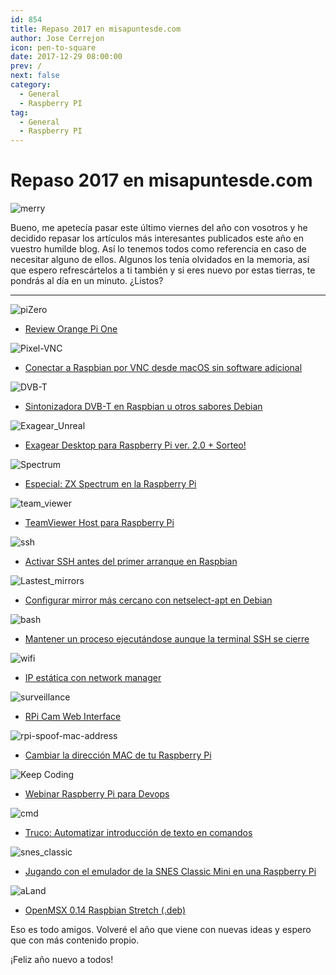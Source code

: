 ```yaml
---
id: 854
title: Repaso 2017 en misapuntesde.com
author: Jose Cerrejon
icon: pen-to-square
date: 2017-12-29 08:00:00
prev: /
next: false
category:
  - General
  - Raspberry PI
tag:
  - General
  - Raspberry PI
---
```


# Repaso 2017 en misapuntesde.com

![merry](/images/2013/12/merry_christmas.jpg)

Bueno, me apetecía pasar este último viernes del año con vosotros y he decidido repasar los artículos más interesantes publicados este año en vuestro humilde blog. Así lo tenemos todos como referencia en caso de necesitar alguno de ellos. Algunos los tenía olvidados en la memoria, así que espero refrescártelos a ti también y si eres nuevo por estas tierras, te pondrás al día en un minuto. ¿Listos?

- - -
![piZero](/images/2017/01/piZeroPiOne.jpg)

* [Review Orange Pi One](/post.php?id=763)

![Pixel-VNC](/images/2017/03/pixel-raspbian-vnc.jpg)

* [Conectar a Raspbian por VNC desde macOS sin software adicional](/post.php?id=762)

![DVB-T](/images/2017/03/DVBT.jpg)

* [Sintonizadora DVB-T en Raspbian u otros sabores Debian](/post.php?id=777)

![Exagear_Unreal](/images/2017/03/exagear_cap_09_min.jpg)

* [Exagear Desktop para Raspberry Pi ver. 2.0 + Sorteo!](/post.php?id=782)

![Spectrum](/images/spectrum_01.jpg)

* [Especial: ZX Spectrum en la Raspberry Pi](/post.php?id=788)

![team_viewer](/images/2017/05/team_viewer.png)

* [TeamViewer Host para Raspberry Pi](/post.php?id=792)

![ssh](/images/2017/07/ssh.png)

* [Activar SSH antes del primer arranque en Raspbian](/post.php?id=810)

![Lastest_mirrors](/images/2017/07/lastest_mirrors.png)

* [Configurar mirror más cercano con netselect-apt en Debian](/post.php?id=814)

![bash](/images/2017/07/bash.png)

* [Mantener un proceso ejecutándose aunque la terminal SSH se cierre](/post.php?id=816)

![wifi](/images/wifi_exposed.png)

* [IP estática con network manager](/post.php?id=824)

![surveillance](/images/2017/08/surveilance.jpg)

* [RPi Cam Web Interface](/post.php?id=826)

![rpi-spoof-mac-address](/images/2017/09/rpi-spoof-mac-address.png)

* [Cambiar la dirección MAC de tu Raspberry Pi](/post.php?id=831)

![Keep Coding](/images/2017/09/RPi_20SEPT.png)

* [Webinar Raspberry Pi para Devops](/post.php?id=832)

![cmd](/images/2017/09/cmd.jpg)

* [Truco: Automatizar introducción de texto en comandos](/post.php?id=835)

![snes_classic](/images/2017/10/snes_classic.png)

* [Jugando con el emulador de la SNES Classic Mini en una Raspberry Pi](/post.php?id=840)

![aLand](/images/msx_AtleticLand.jpg)

* [OpenMSX 0.14 Raspbian Stretch (.deb)](/post.php?id=843)

Eso es todo amigos. Volveré el año que viene con nuevas ideas y espero que con más contenido propio.

¡Feliz año nuevo a todos!
